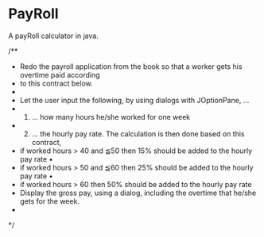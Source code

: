 # PayRoll
A payRoll calculator in java. 

/**
 * Redo the payroll application from the book so that a worker gets his overtime paid according 
 * to this contract below. 
 * 
 * Let the user input the following, by using dialogs with JOptionPane, ... 
 * 1. ... how many hours he/she worked for one week 
 * 2. ... the hourly pay rate. The calculation is then done based on this contract,
 * if worked hours > 40 and ≦50 then 15% should be added to the hourly pay rate • 
 * if worked hours > 50 and ≦60 then 25% should be added to the hourly pay rate • 
 * if worked hours > 60 then 50% should be added to the hourly pay rate 
 * Display the gross pay, using a dialog, including the overtime that he/she gets for the week.
 * 
 */
